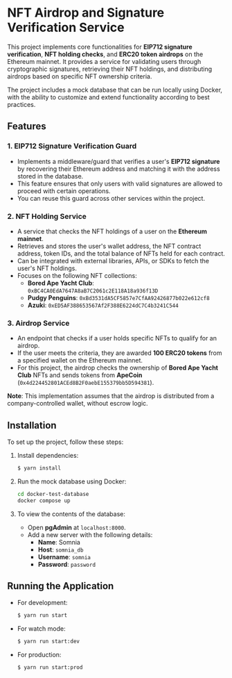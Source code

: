 # NFT Airdrop and Signature Verification Service

This project implements core functionalities for **EIP712 signature verification**, **NFT holding checks**, and **ERC20 token airdrops** on the Ethereum mainnet. It provides a service for validating users through cryptographic signatures, retrieving their NFT holdings, and distributing airdrops based on specific NFT ownership criteria.

The project includes a mock database that can be run locally using Docker, with the ability to customize and extend functionality according to best practices.

## Features

### 1. EIP712 Signature Verification Guard
- Implements a middleware/guard that verifies a user's **EIP712 signature** by recovering their Ethereum address and matching it with the address stored in the database.
- This feature ensures that only users with valid signatures are allowed to proceed with certain operations.
- You can reuse this guard across other services within the project.

### 2. NFT Holding Service
- A service that checks the NFT holdings of a user on the **Ethereum mainnet**.
- Retrieves and stores the user's wallet address, the NFT contract address, token IDs, and the total balance of NFTs held for each contract.
- Can be integrated with external libraries, APIs, or SDKs to fetch the user's NFT holdings.
- Focuses on the following NFT collections:
  - **Bored Ape Yacht Club**: `0xBC4CA0EdA7647A8aB7C2061c2E118A18a936f13D`
  - **Pudgy Penguins**: `0xBd3531dA5CF5857e7CfAA92426877b022e612cf8`
  - **Azuki**: `0xED5AF388653567Af2F388E6224dC7C4b3241C544`

### 3. Airdrop Service
- An endpoint that checks if a user holds specific NFTs to qualify for an airdrop.
- If the user meets the criteria, they are awarded **100 ERC20 tokens** from a specified wallet on the Ethereum mainnet.
- For this project, the airdrop checks the ownership of **Bored Ape Yacht Club** NFTs and sends tokens from **ApeCoin** (`0x4d224452801ACEd8B2F0aebE155379bb5D594381`).

**Note**: This implementation assumes that the airdrop is distributed from a company-controlled wallet, without escrow logic.

## Installation

To set up the project, follow these steps:

1. Install dependencies:
   ```bash
   $ yarn install
   ```

2. Run the mock database using Docker:
   ```bash
   cd docker-test-database
   docker compose up
   ```

3. To view the contents of the database:
   - Open **pgAdmin** at `localhost:8000`.
   - Add a new server with the following details:
     - **Name**: Somnia
     - **Host**: `somnia_db`
     - **Username**: `somnia`
     - **Password**: `password`

## Running the Application

- For development:
  ```bash
  $ yarn run start
  ```

- For watch mode:
  ```bash
  $ yarn run start:dev
  ```

- For production:
  ```bash
  $ yarn run start:prod
  ```
